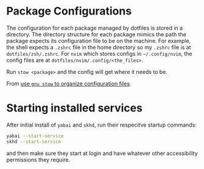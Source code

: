 # Package Configurations


The configuration for each package managed by dotfiles is stored in a directory. The directory structure for each package mimics the path the package expects its configuration file to be on the machine. For example, the shell expects a `.zshrc` file in the home directory so my `.zshrc` file is at `dotfiles/zsh/.zshrc`. For `nvim` which stores configs in `~/.config/nvim`, the config files are at `dotfiles/nvim/.config/<the_files>`. 

Run `stow <package>` and the config will get where it needs to be.

From [use `gnu stow` to organize configuration files](http://brandon.invergo.net/news/2012-05-26-using-gnu-stow-to-manage-your-dotfiles.html).

# Starting installed services

After initial install of `yabai` and `skhd`, run their respecitve startup commands:

```sh
yabai --start-service
skhd --start-service
```

and then make sure they start at login and have whatever other accessibility permissions they require.


